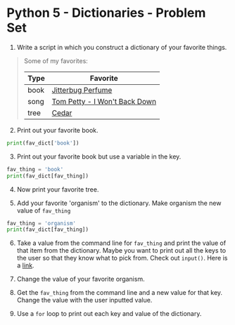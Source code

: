 Python 5 - Dictionaries - Problem Set
===================

1.  Write a script in which you construct a dictionary of your favorite things.

> Some of my favorites:
>
> | Type | Favorite                                 |
> | ---- | ---------------------------------------- |
> | book | [Jitterbug Perfume](https://en.wikipedia.org/wiki/Jitterbug_Perfume) |
> | song | [Tom Petty - I Won't Back Down](https://www.youtube.com/watch?v=nvlTJrNJ5lA) |
> | tree | [Cedar](https://sciencing.com/cedar-trees-5432718.html) |


2. Print out your favorite book.
```python
print(fav_dict['book'])
```

3. Print out your favorite book but use a variable in the key.
``` python
fav_thing = 'book'
print(fav_dict[fav_thing])
```

4. Now print your favorite tree.

5. Add your favorite 'organism' to the dictionary. Make organism the new value of `fav_thing`
```python
fav_thing = 'organism'
print(fav_dict[fav_thing])
```

6. Take a value from the command line for `fav_thing` and print the value of that item from the dictionary. Maybe you want to print out all the keys to the user so that they know what to pick from. Check out `input()`. Here is a <a href="https://www.tutorialspoint.com/python/python_files_io.htm">link</a>.

7. Change the value of your favorite organism.

8. Get the `fav_thing` from the command line and a new value for that key. Change the value with the user inputted value.

9. Use a `for` loop to print out each key and value of the dictionary.

   
